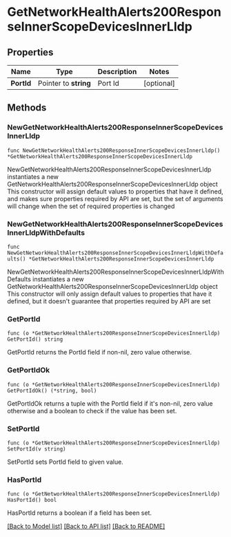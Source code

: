 # GetNetworkHealthAlerts200ResponseInnerScopeDevicesInnerLldp

## Properties

Name | Type | Description | Notes
------------ | ------------- | ------------- | -------------
**PortId** | Pointer to **string** | Port Id | [optional] 

## Methods

### NewGetNetworkHealthAlerts200ResponseInnerScopeDevicesInnerLldp

`func NewGetNetworkHealthAlerts200ResponseInnerScopeDevicesInnerLldp() *GetNetworkHealthAlerts200ResponseInnerScopeDevicesInnerLldp`

NewGetNetworkHealthAlerts200ResponseInnerScopeDevicesInnerLldp instantiates a new GetNetworkHealthAlerts200ResponseInnerScopeDevicesInnerLldp object
This constructor will assign default values to properties that have it defined,
and makes sure properties required by API are set, but the set of arguments
will change when the set of required properties is changed

### NewGetNetworkHealthAlerts200ResponseInnerScopeDevicesInnerLldpWithDefaults

`func NewGetNetworkHealthAlerts200ResponseInnerScopeDevicesInnerLldpWithDefaults() *GetNetworkHealthAlerts200ResponseInnerScopeDevicesInnerLldp`

NewGetNetworkHealthAlerts200ResponseInnerScopeDevicesInnerLldpWithDefaults instantiates a new GetNetworkHealthAlerts200ResponseInnerScopeDevicesInnerLldp object
This constructor will only assign default values to properties that have it defined,
but it doesn't guarantee that properties required by API are set

### GetPortId

`func (o *GetNetworkHealthAlerts200ResponseInnerScopeDevicesInnerLldp) GetPortId() string`

GetPortId returns the PortId field if non-nil, zero value otherwise.

### GetPortIdOk

`func (o *GetNetworkHealthAlerts200ResponseInnerScopeDevicesInnerLldp) GetPortIdOk() (*string, bool)`

GetPortIdOk returns a tuple with the PortId field if it's non-nil, zero value otherwise
and a boolean to check if the value has been set.

### SetPortId

`func (o *GetNetworkHealthAlerts200ResponseInnerScopeDevicesInnerLldp) SetPortId(v string)`

SetPortId sets PortId field to given value.

### HasPortId

`func (o *GetNetworkHealthAlerts200ResponseInnerScopeDevicesInnerLldp) HasPortId() bool`

HasPortId returns a boolean if a field has been set.


[[Back to Model list]](../README.md#documentation-for-models) [[Back to API list]](../README.md#documentation-for-api-endpoints) [[Back to README]](../README.md)



